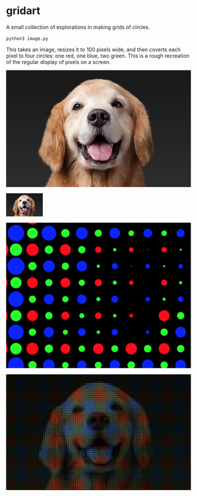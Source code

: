 # gridart

A small collection of explorations in making grids of circles.

```
python3 image.py
```
This takes an image, resizes it to 100 pixels wide, and then coverts each pixel to four circles: one red, one blue, two green. This is a rough recreation of the regular display of pixels on a screen.

![source_dog]

[source_dog]: ./images/source_dog.jpg

![source_100]

[source_100]: ./images/source_100.jpg

![dog_zoomed_in]

[dog_zoomed_in]: ./images/dog_zoomed_in.png

![dog_full]

[dog_full]: ./images/dog_full.png
